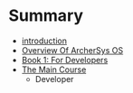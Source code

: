 # Summary

* [introduction](README.md)
* [Overview Of ArcherSys OS](overview_of_archersys_os.md)
* [Book 1: For Developers](developer/README.md)
* [The Main Course](the_main_course.md)
   * Developer

